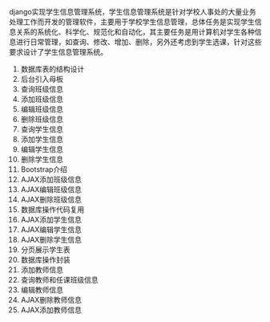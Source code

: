 django实现学生信息管理系统，学生信息管理系统是针对学校人事处的大量业务处理工作而开发的管理软件，主要用于学校学生信息管理，总体任务是实现学生信息关系的系统化、科学化、规范化和自动化，其主要任务是用计算机对学生各种信息进行日常管理，如查询、修改、增加、删除，另外还考虑到学生选课，针对这些要求设计了学生信息管理系统。
1. 数据库表的结构设计
2. 后台引入母板
3. 查询班级信息
4. 添加班级信息
5. 编辑班级信息
6. 删除班级信息
7. 查询学生信息
8. 添加学生信息
9. 编辑学生信息
10. 删除学生信息
11. Bootstrap介绍
12. AJAX添加班级信息
13. AJAX编辑班级信息
14. AJAX删除班级信息
15. 数据库操作代码复用
16. AJAX添加学生信息
17. AJAX编辑学生信息
18. AJAX删除学生信息
19. 分页展示学生表
20. 数据库操作封装
21. 添加教师信息
22. 查询教师和任课班级信息
23. 编辑教师信息
24. AJAX删除教师信息
25. AJAX添加教师信息
